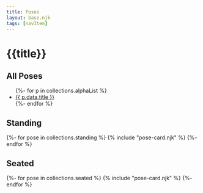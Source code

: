 ```yaml
---
title: Poses
layout: base.njk
tags: [navItem]
---
```


# {{title}}


## All Poses
<ul>
  {%- for p in collections.alphaList %}
  <li>
  <a href="{{ p.url }}">
  {{ p.data.title }}
  </a>
  </li>
  {%- endfor %}
</ul>



<section class="standing">
  <h2>Standing</h2>
  <div class="posecard">
  {%- for pose in collections.standing %}
  {% include "pose-card.njk" %}
  {%- endfor %}
  </div>
</section>

<section class="seated">
  <h2>Seated</h2>
  <div class="posecard">
  {%- for pose in collections.seated %}
  {% include "pose-card.njk" %}
  {%- endfor %}
  </div>
</section>